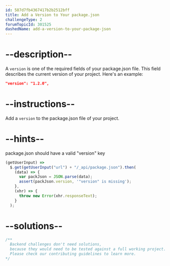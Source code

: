 ```yaml
---
id: 587d7fb4367417b2b2512bff
title: Add a Version to Your package.json
challengeType: 2
forumTopicId: 301525
dashedName: add-a-version-to-your-package-json
---
```


# --description--

A `version` is one of the required fields of your package.json file. This field describes the current version of your project. Here's an example:

```json
"version": "1.2.0",
```

# --instructions--

Add a `version` to the package.json file of your project.

# --hints--

package.json should have a valid "version" key

```js
(getUserInput) =>
  $.get(getUserInput("url") + "/_api/package.json").then(
    (data) => {
      var packJson = JSON.parse(data);
      assert(packJson.version, '"version" is missing');
    },
    (xhr) => {
      throw new Error(xhr.responseText);
    }
  );
```

# --solutions--

```js
/**
  Backend challenges don't need solutions, 
  because they would need to be tested against a full working project. 
  Please check our contributing guidelines to learn more.
*/
```
